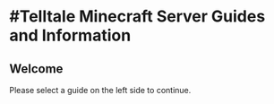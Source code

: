 #Telltale Minecraft Server Guides and Information
=================================================

Welcome
------------
Please select a guide on the left side to continue.